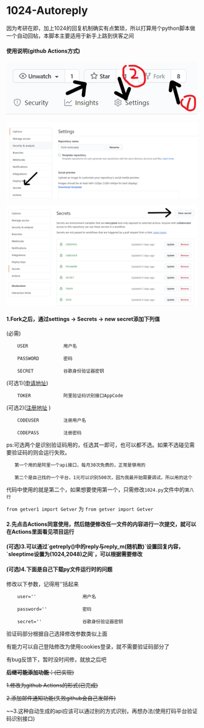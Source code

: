 # 1024-Autoreply

因为考研在即，加上1024的回复机制确实有点繁琐，所以打算用个python脚本做一个自动回帖，本脚本主要适用于新手上路到侠客之间 

<h4>使用说明(github Actions方式)</h4>

![Fork位置与Settings位置](https://github.com/0honus0/1024-Autoreply/blob/master/doc/fork%20and%20settings.png)

![Secrets位置](https://github.com/0honus0/1024-Autoreply/blob/master/doc/Secrets.png)

![new secret位置](https://github.com/0honus0/1024-Autoreply/blob/master/doc/new%20Secret.png)
<h4>1.Fork之后，通过settings -> Secrets -> new secret添加下列值</h4>

(必需)

        USER             用户名

        PASSWORD         密码

        SECRET           谷歌身份验证器密钥

(可选1)([申请地址](https://market.aliyun.com/products/57124001/cmapi027426.html))

        TOKER            阿里验证码识别接口AppCode

(可选2)([注册地址](http://ttshitu.com/register.html?inviter=d14dbc3ccecc4df2b4e0eaebef556f13) )

        CODEUSER         注册用户名

        CODEPASS         注册密码

ps:可选两个是识别验证码用的，任选其一即可，也可以都不选。如果不选碰见需要验证码的则会运行失败。

       第一个用的是阿里一个api接口，每月30次免费的，正常是够用的

       第二个是自己找的一个平台，1元可以识别500次，因为我最开始需要调试，所以用的这个

代码中使用的就是第二个，如果想要使用第一个，只需修改`1024.py`文件中的`第八行`

`from getver1 import Getver` 为 `from getver import Getver`

<h4>2.先点击Actions同意使用，然后随便修改任一文件的内容进行一次提交，就可以在Actions里面看见项目运行

<h4>(可选)3.可以通过`getreply()中的reply与reply_m(随机数)`设置回复内容，`sleeptime设置为(1024,2048)之间`，可以根据需要修改</h4>

<h4>(可选)4.下面是自己下载py文件运行时的问题</h4>

修改以下参数，记得用''括起来

        user=''                 用户名

        password=''             密码

        secret=''               谷歌身份验证器密钥

验证码部分根据自己选择修改参数类似上面

有能力可以自己登陆修改为使用cookies登录，就不需要验证码部分了

有bug反馈下，暂时没时间修，就放之后吧

~~**后继可能添加功能：**(已实现)~~

~~1.修改为github Actions的形式(已完成)~~

~~2.添加邮件通知功能(失败github会自己发邮件)~~

~~3.这种自动生成的api应该可以通过别的方式识别，再想办法(使用打码平台验证码识别接口)
